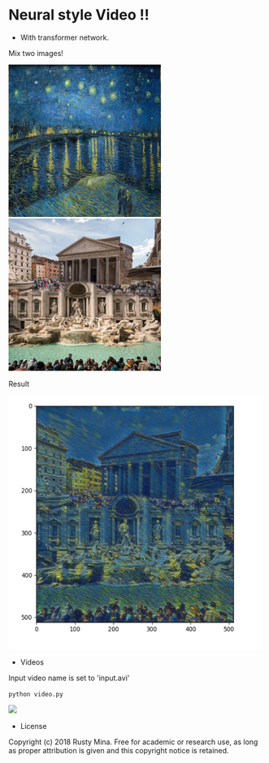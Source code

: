 # Neural style Video !!

- With transformer network.

Mix two images!
<p><img src='images/gogh.jpg', width=300, height=300><img src='images/trevi.jpg', width=300, height=300></p>


Result
<p><img src='sample.JPG', width=500, height=500></p>



- Videos

Input video name is set to 'input.avi'

`python video.py`

<p><img src='out.gif'></p>

- License


Copyright (c) 2018 Rusty Mina. Free for academic or research use, as long as proper attribution is given and this copyright notice is retained.
